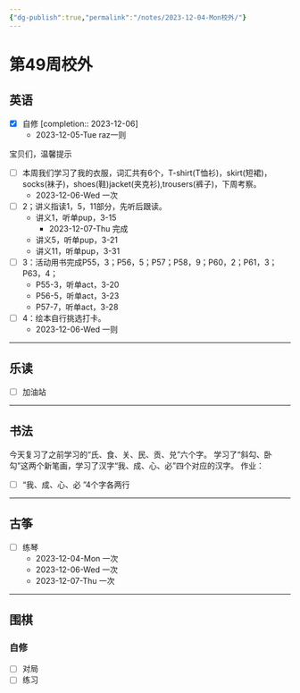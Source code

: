 ```yaml
---
{"dg-publish":true,"permalink":"/notes/2023-12-04-Mon校外/"}
---
```



# 第49周校外
## 英语
- [x] 自修 [completion:: 2023-12-06]
	- 2023-12-05-Tue raz一则

宝贝们，温馨提示
- [ ] 本周我们学习了我的衣服，词汇共有6个，T-shirt(T恤衫)，skirt(短裙)，socks(袜子)，shoes(鞋)jacket(夹克衫),trousers(裤子)，下周考察。
	- 2023-12-06-Wed 一次
- [ ] 2；讲义指读1，5，11部分，先听后跟读。
	- 讲义1，听单pup，3-15
		- 2023-12-07-Thu 完成
	- 讲义5，听单pup，3-21
	- 讲义11，听单pup，3-31
- [ ] 3：活动用书完成P55，3；P56，5；P57；P58，9；P60，2；P61，3；P63，4；
	- P55-3，听单act，3-20
	- P56-5，听单act，3-23
	- P57-7，听单act，3-28
- [ ] 4：绘本自行挑选打卡。
	- 2023-12-06-Wed 一则
---
## 乐读
- [ ] 加油站
---
## 书法
今天复习了之前学习的“氏、食、关、民、贡、兑”六个字。
学习了“斜勾、卧勾”这两个新笔画，学习了汉字“我、成、心、必”四个对应的汉字。
作业：
- [ ] “我、成、心、必 ”4个字各两行

---
## 古筝
- [ ] 练琴
	- 2023-12-04-Mon 一次
	- 2023-12-06-Wed 一次
	- 2023-12-07-Thu 一次
---
## 围棋
### 自修
- [ ] 对局
- [ ] 练习